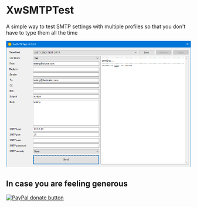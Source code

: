 # XwSMTPTest

A simple way to test SMTP settings with multiple profiles so that you don't have to type them all the time

![Connection Manager](Images/MainWindow.png)

## In case you are feeling generous  
[![PayPal donate button](https://www.paypalobjects.com/webstatic/en_US/btn/btn_donate_pp_142x27.png)](https://www.paypal.me/maxsnts)